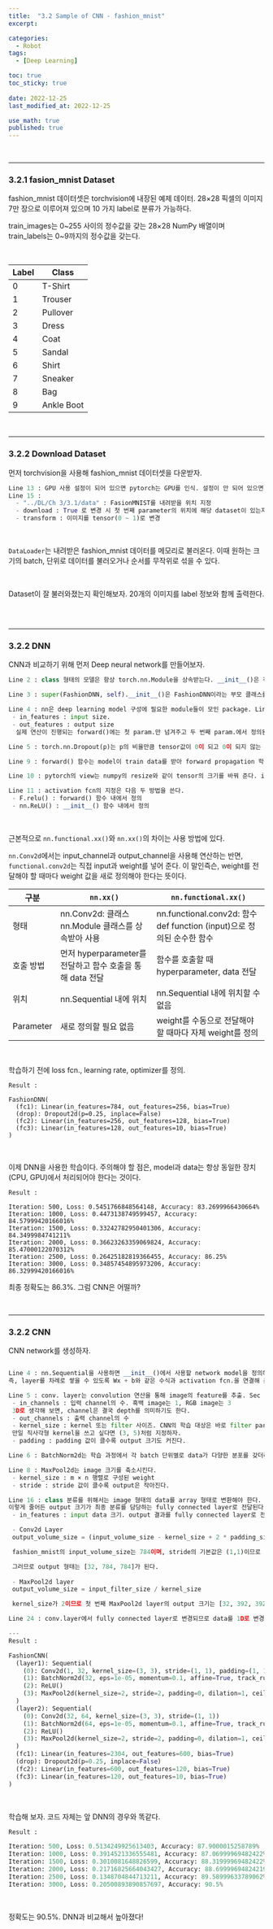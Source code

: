 ```yaml
---
title:  "3.2 Sample of CNN - fashion_mnist"
excerpt: 

categories:
  - Robot
tags:
  - [Deep Learning]

toc: true
toc_sticky: true
 
date: 2022-12-25
last_modified_at: 2022-12-25

use_math: true
published: true
---
```


<br>

***

### 3.2.1 fasion_mnist Dataset

fashion_mnist 데이터셋은 torchvision에 내장된 예제 데이터. 28×28 픽셀의 이미지 7만 장으로 이루어져 있으며 10 가지 label로 분류가 가능하다.

train_images는 0~255 사이의 정수값을 갖는 28×28 NumPy 배열이며 train_labels는 0~9까지의 정수값을 갖는다.

<br>

|Label|Class|
|---|---|
|0|T-Shirt|
|1|Trouser|
|2|Pullover|
|3|Dress|
|4|Coat|
|5|Sandal|
|6|Shirt|
|7|Sneaker|
|8|Bag|
|9|Ankle Boot|

<br>

***

### 3.2.2 Download Dataset

먼저 torchvision을 사용해 fashion_mnist 데이터셋을 다운받자.

<script src="https://gist.github.com/younghwanJoo1608/0438fb4f83670695ac14ac15170347ed.js"></script>


```py
Line 13 : GPU 사용 설정이 되어 있으면 pytorch는 GPU를 인식. 설정이 안 되어 있으면 CPU 사용.
Line 15 : 
  - "../DL/Ch 3/3.1/data" : FasionMNIST를 내려받을 위치 지정
  - download : True 로 변경 시 첫 번째 parameter의 위치에 해당 dataset이 있는지 확인한 후 다운로드
  - transform : 이미지를 tensor(0 ~ 1)로 변경
```

<br>

`DataLoader`는 내려받은 fashion_mnist 데이터를 메모리로 불러온다. 이때 원하는 크기의 batch, 단위로 데이터를 불러오거나 순서를 무작위로 섞을 수 있다.

<script src="https://gist.github.com/younghwanJoo1608/6c3f4990e1c17411a99bc9cb2ecc2317.js"></script>

<br>

Dataset이 잘 불러와졌는지 확인해보자. 20개의 이미지를 label 정보와 함께 출력한다.

<script src="https://gist.github.com/younghwanJoo1608/637ea599f62940bd8ac0c615249f2f4b.js"></script>

<p align="center"><img src="/assets/image/machine_learning/dl/ch3/221225.png" width="" height="" title="" alt=""><br/></p>

<br>

***

### 3.2.2 DNN

CNN과 비교하기 위해 먼저 Deep neural network를 만들어보자.

<script src="https://gist.github.com/younghwanJoo1608/d1b2969d48d27f9da8d993e15ed77a75.js"></script>

```py
Line 2 : class 형태의 모델은 항상 torch.nn.Module을 상속받는다. __init__()은 객체가 갖는 속성값을 초기화하며 객체가 생성될 때 자동으로 호출된다.

Line 3 : super(FashionDNN, self).__init__()은 FashionDNN이라는 부모 클래스를 상속받겠다는 의미이다.

Line 4 : nn은 deep learning model 구성에 필요한 module들이 모인 package. Linear는 단순 선형회귀 모델.
 - in_features : input size.
 - out_features : output size
  실제 연산이 진행되는 forward()에는 첫 param.만 넘겨주고 두 번째 param.에서 정의된 크기가 forward() 연산의 결과

Line 5 : torch.nn.Dropout(p)는 p의 비율만큼 tensor값이 0이 되고 0이 되지 않는 값들은 기존 값에 1/(1-p)만큼 곱해져 커진다.

Line 9 : forward() 함수는 model이 train data를 받아 forward propagation 학습을 진행한다. 반드시 이름은 forward()여야 한다!

Line 10 : pytorch의 view는 numpy의 resize와 같이 tensor의 크기를 바꿔 준다. input_data.view(-1, 784)는 input_data를 크기 (?, 784)로 변경하라는 뜻. 첫 번째 차원 -1은 pytorch에게 알아서 맡겠다는 뜻이다.

Line 11 : activation fcn의 지정은 다음 두 방법을 쓴다.
 - F.relu() : forward() 함수 내에서 정의
 - nn.ReLU() : __init__() 함수 내에서 정의
```

<br>

근본적으로 `nn.functional.xx()`와 `nn.xx()`의 차이는 사용 방법에 있다.

<script src="https://gist.github.com/younghwanJoo1608/d121c1437584ac0cc860aafb8075ef1c.js"></script>

`nn.Conv2d`에서는 input_channel과 output_channel을 사용해 연산하는 반면, `functional.conv2d`는 직접 input과 weight를 넣어 준다. 이 말인즉슨, weight를 전달해야 할 때마다 weight 값을 새로 정의해야 한다는 뜻이다.

|구분|`nn.xx()`|`nn.functional.xx()`|
|---|---|---|
|형태|nn.Conv2d: 클래스 <br> nn.Module 클래스를 상속받아 사용|nn.functional.conv2d: 함수 <br> def function (input)으로 정의된 순수한 함수|
|호출 방법|먼저 hyperparameter를 전달하고 함수 호출을 통해 data 전달|함수를 호출할 때 hyperparameter, data 전달|
|위치|nn.Sequential 내에 위치|nn.Sequential 내에 위치할 수 없음|
|Parameter|새로 정의할 필요 없음|weight를 수동으로 전달해야 할 때마다 자체 weight를 정의|

<br>

학습하기 전에 loss fcn., learning rate, optimizer를 정의.

<script src="https://gist.github.com/younghwanJoo1608/bc49c3e6a27791d5e0178da8ca89b9b3.js"></script>

```
Result : 

FashionDNN(
  (fc1): Linear(in_features=784, out_features=256, bias=True)
  (drop): Dropout2d(p=0.25, inplace=False)
  (fc2): Linear(in_features=256, out_features=128, bias=True)
  (fc3): Linear(in_features=128, out_features=10, bias=True)
)
```

<br>

이제 DNN을 사용한 학습이다. 주의해야 할 점은, model과 data는 항상 동일한 장치(CPU, GPU)에서 처리되어야 한다는 것이다.

<script src="https://gist.github.com/younghwanJoo1608/f8dcab5622beaa579afe9a47e87f970b.js"></script>

```
Result : 

Iteration: 500, Loss: 0.5451766848564148, Accuracy: 83.2699966430664%
Iteration: 1000, Loss: 0.4473138749599457, Accuracy: 84.57999420166016%
Iteration: 1500, Loss: 0.33242782950401306, Accuracy: 84.3499984741211%
Iteration: 2000, Loss: 0.36623263359069824, Accuracy: 85.47000122070312%
Iteration: 2500, Loss: 0.26425182819366455, Accuracy: 86.25%
Iteration: 3000, Loss: 0.34857454895973206, Accuracy: 86.32999420166016%
```

최종 정확도는 86.3%. 그럼 CNN은 어떨까?

<br>

***

### 3.2.2 CNN

CNN network를 생성하자.

<script src="https://gist.github.com/younghwanJoo1608/12f34072b2cd541362873d4299688aba.js"></script>

```py

Line 4 : nn.Sequential을 사용하면 __init__()에서 사용할 network model을 정의해주는데다가 forward()에서 구현될 forward propagation을 layer 형태로 보기 좋게 작성한다.
즉, layer를 차례로 쌓을 수 있도록 Wx + b와 같은 수식과 activation fcn.을 연결해 준다. 여러 개 layer를 하나의 container에 구현하기 딱 좋다.

Line 5 : conv. layer는 convolution 연산을 통해 image의 feature를 추출. Sec 3.1을 다시 보자. kernel이라는 n × m 행렬이 (높이) × (너비) 크기의 image를 훑으면서 원소끼리 곱해 모두 더한 값을 출력.
 - in_channels : 입력 channel의 수. 흑백 image는 1, RGB image는 3
 3D로 생각해 보면, channel은 결국 depth를 의미하기도 한다.
 - out_channels : 출력 channel의 수
 - kernel_size : kernel 또는 filter 사이즈. CNN의 학습 대상은 바로 filter parameter.
 만일 직사각형 kernel을 쓰고 싶다면 (3, 5)처럼 지정하자.
 - padding : padding 값이 클수록 output 크기도 커진다.

Line 6 : BatchNorm2d는 학습 과정에서 각 batch 단위별로 data가 다양한 분포를 갖더라도 정규화시키겠다는 의미이다. 평균은 0, 표준편차는 1로 조정된다.

Line 8 : MaxPool2d는 image 크기를 축소시킨다. 
 - kernel_size : m × n 행렬로 구성된 weight
 - stride : stride 값이 클수록 output은 작아진다.

Line 16 : class 분류를 위해서는 image 형태의 data를 array 형태로 변환해야 한다. output size는 Conv2d의 hyperparamet들에 의해 정의된다. padding, stride가 중요하다는 뜻.
이렇게 줄어든 output 크기가 최종 분류를 담당하는 fully connected layer로 전달된다.
 - in_features : input data 크기. output 결과를 fully connected layer로 전달하기 위해서는 1D로 변경해야 한다.

 - Conv2d Layer
 output_volume_size = (input_volume_size - kernel_size + 2 * padding_size) / strides + 1

 fashion_mnist의 input_volume_size는 784이며, stride의 기본값은 (1,1)이므로 계산하면 output_volume_size는 784이다.

 그러므로 output 형태는 [32, 784, 784]가 된다.
 
 - MaxPool2d layer
 output_volume_size = input_filter_size / kernel_size

 kernel_size가 2이므로 첫 번째 MaxPool2d layer의 output 크기는 [32, 392, 392]가 된다. 여기서 첫 번째 성분 32는 앞 Conv2d layer의 out_channels.

Line 24 : conv.layer에서 fully connected layer로 변경되므로 data를 1D로 변경. 이때 out.size(0)은 결국 100을 의미한다. -1은 column의 수를 알지 못하기 때문.

---
Result : 

FashionCNN(
  (layer1): Sequential(
    (0): Conv2d(1, 32, kernel_size=(3, 3), stride=(1, 1), padding=(1, 1))
    (1): BatchNorm2d(32, eps=1e-05, momentum=0.1, affine=True, track_running_stats=True)
    (2): ReLU()
    (3): MaxPool2d(kernel_size=2, stride=2, padding=0, dilation=1, ceil_mode=False)
  )
  (layer2): Sequential(
    (0): Conv2d(32, 64, kernel_size=(3, 3), stride=(1, 1))
    (1): BatchNorm2d(64, eps=1e-05, momentum=0.1, affine=True, track_running_stats=True)
    (2): ReLU()
    (3): MaxPool2d(kernel_size=2, stride=2, padding=0, dilation=1, ceil_mode=False)
  )
  (fc1): Linear(in_features=2304, out_features=600, bias=True)
  (drop): Dropout2d(p=0.25, inplace=False)
  (fc2): Linear(in_features=600, out_features=120, bias=True)
  (fc3): Linear(in_features=120, out_features=10, bias=True)
)

```

<br>

학습해 보자. 코드 자체는 앞 DNN의 경우와 똑같다.

<script src="https://gist.github.com/younghwanJoo1608/f5aa1bb4b67b833eb903d3d1a0fb6c43.js"></script>

```py
Result : 

Iteration: 500, Loss: 0.5134249925613403, Accuracy: 87.9000015258789%
Iteration: 1000, Loss: 0.3914521336555481, Accuracy: 87.06999969482422%
Iteration: 1500, Loss: 0.3010081648826599, Accuracy: 88.31999969482422%
Iteration: 2000, Loss: 0.21716825664043427, Accuracy: 88.69999694824219%
Iteration: 2500, Loss: 0.1348704844713211, Accuracy: 89.58999633789062%
Iteration: 3000, Loss: 0.20500893890857697, Accuracy: 90.5%
```

<br>

정확도는 90.5%. DNN과 비교해서 높아졌다!